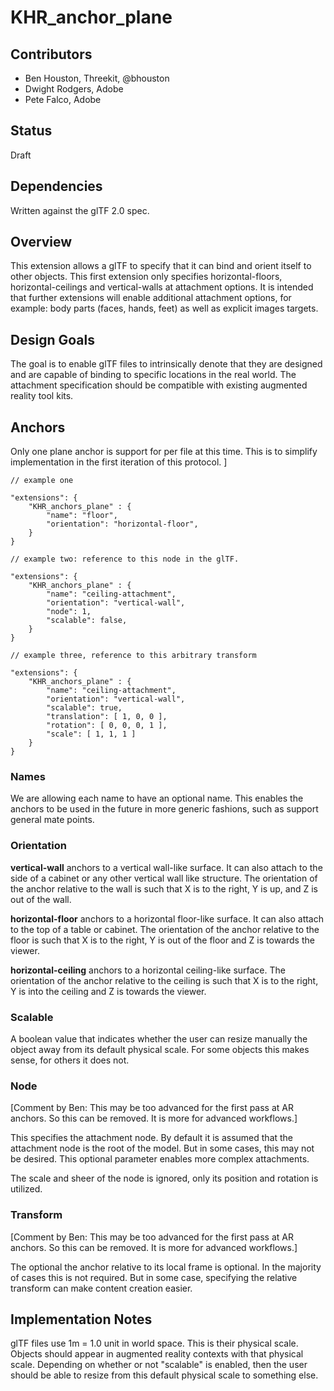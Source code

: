 # KHR_anchor_plane

## Contributors

- Ben Houston, Threekit, @bhouston
- Dwight Rodgers, Adobe
- Pete Falco, Adobe

## Status

Draft

## Dependencies

Written against the glTF 2.0 spec.

## Overview

This extension allows a glTF to specify that it can bind and orient itself to other objects.  This first extension only specifies horizontal-floors, horizontal-ceilings and vertical-walls at attachment options.  It is intended that further extensions will enable additional attachment options, for example: body parts (faces, hands, feet) as well as explicit images targets.

## Design Goals

The goal is to enable glTF files to intrinsically denote that they are designed and are capable of binding to specific locations in the real world.  The attachment specification should be compatible with existing augmented reality tool kits.

## Anchors

Only one plane anchor is support for per file at this time.  This is to simplify implementation in the first iteration of this protocol.
]
```
// example one

"extensions": {
    "KHR_anchors_plane" : {
        "name": "floor",
        "orientation": "horizontal-floor",
    }
}

// example two: reference to this node in the glTF.

"extensions": {
    "KHR_anchors_plane" : {
        "name": "ceiling-attachment",
        "orientation": "vertical-wall",
        "node": 1,
        "scalable": false,
    }
}

// example three, reference to this arbitrary transform

"extensions": {
    "KHR_anchors_plane" : {
        "name": "ceiling-attachment",
        "orientation": "vertical-wall",
        "scalable": true,
        "translation": [ 1, 0, 0 ],
        "rotation": [ 0, 0, 0, 1 ],
        "scale": [ 1, 1, 1 ]
    }
}
```

### Names

We are allowing each name to have an optional name.  This enables the anchors to be used in the future in more generic fashions, such as support general mate points.

### Orientation

**vertical-wall** anchors to a vertical wall-like surface.  It can also attach to the side of a cabinet or any other vertical wall like structure.  The orientation of the anchor relative to the wall is such that X is to the right, Y is up, and Z is out of the wall.

**horizontal-floor** anchors to a horizontal floor-like surface.  It can also attach to the top of a table or cabinet.  The orientation of the anchor relative to the floor is such that X is to the right, Y is out of the floor and Z is towards the viewer.

**horizontal-ceiling** anchors to a horizontal ceiling-like surface.  The orientation of the anchor relative to the ceiling is such that X is to the right, Y is into the ceiling and Z is towards the viewer.

### Scalable

A boolean value that indicates whether the user can resize manually the object away from its default physical scale.  For some objects this makes sense, for others it does not.
### Node

[Comment by Ben: This may be too advanced for the first pass at AR anchors.  So this can be removed.  It is more for advanced workflows.]

This specifies the attachment node.  By default it is assumed that the attachment node is the root of the model.  But in some cases, this may not be desired.  This optional parameter enables more complex attachments.

The scale and sheer of the node is ignored, only its position and rotation is utilized.

### Transform

[Comment by Ben: This may be too advanced for the first pass at AR anchors.  So this can be removed.  It is more for advanced workflows.]

The optional the anchor relative to its local frame is optional.  In the majority of cases this is not required.  But in some case, specifying the relative transform can make content creation easier.

## Implementation Notes

glTF files use 1m = 1.0 unit in world space.  This is their physical scale.  Objects should appear in augmented reality contexts with that physical scale.  Depending on whether or not "scalable" is enabled, then the user should be able to resize from this default physical scale to something else.

